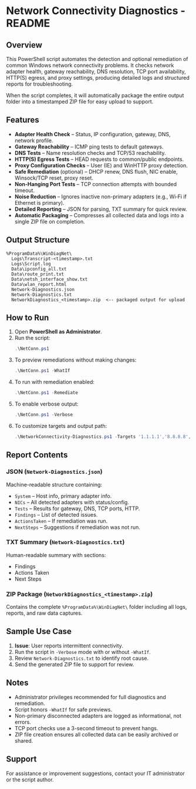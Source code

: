 # Network Connectivity Diagnostics - README

## Overview

This PowerShell script automates the detection and optional remediation of common Windows network connectivity problems. 
It checks network adapter health, gateway reachability, DNS resolution, TCP port availability, HTTP(S) egress, and proxy settings, 
producing detailed logs and structured reports for troubleshooting.

When the script completes, it will automatically package the entire output folder into a timestamped ZIP file for easy upload to support.

## Features

- **Adapter Health Check** – Status, IP configuration, gateway, DNS, network profile.
- **Gateway Reachability** – ICMP ping tests to default gateways.
- **DNS Tests** – Name resolution checks and TCP/53 reachability.
- **HTTP(S) Egress Tests** – HEAD requests to common/public endpoints.
- **Proxy Configuration Checks** – User (IE) and WinHTTP proxy detection.
- **Safe Remediation** (optional) – DHCP renew, DNS flush, NIC enable, Winsock/TCP reset, proxy reset.
- **Non-Hanging Port Tests** – TCP connection attempts with bounded timeout.
- **Noise Reduction** – Ignores inactive non-primary adapters (e.g., Wi‑Fi if Ethernet is primary).
- **Detailed Reporting** – JSON for parsing, TXT summary for quick review.
- **Automatic Packaging** – Compresses all collected data and logs into a single ZIP file on completion.

## Output Structure

```
%ProgramData%\WinDiagNet\
  Logs\Transcript-<timestamp>.txt
  Logs\Script.log
  Data\ipconfig_all.txt
  Data\route_print.txt
  Data\netsh_interface_show.txt
  Data\wlan_report.html
  Network-Diagnostics.json
  Network-Diagnostics.txt
  NetworkDiagnostics_<timestamp>.zip  <-- packaged output for upload
```

## How to Run

1. Open **PowerShell as Administrator**.
2. Run the script:
   ```powershell
   .\NetConn.ps1
   ```
3. To preview remediations without making changes:
   ```powershell
   .\NetConn.ps1 -WhatIf
   ```
4. To run with remediation enabled:
   ```powershell
   .\NetConn.ps1 -Remediate 
   ```
5. To enable verbose output:
   ```powershell
   .\NetConn.ps1 -Verbose
   ```
6. To customize targets and output path:
   ```powershell
   .\NetworkConnectivity-Diagnostics.ps1 -Targets '1.1.1.1','8.8.8.8','https://www.microsoft.com' -OutPath C:\Temp\NetDiag -Verbose
   ```

## Report Contents

### JSON (`Network-Diagnostics.json`)
Machine-readable structure containing:
- `System` – Host info, primary adapter info.
- `NICs` – All detected adapters with status/config.
- `Tests` – Results for gateway, DNS, TCP ports, HTTP.
- `Findings` – List of detected issues.
- `ActionsTaken` – If remediation was run.
- `NextSteps` – Suggestions if remediation was not run.

### TXT Summary (`Network-Diagnostics.txt`)
Human-readable summary with sections:
- Findings
- Actions Taken
- Next Steps

### ZIP Package (`NetworkDiagnostics_<timestamp>.zip`)
Contains the complete `%ProgramData%\WinDiagNet\` folder including all logs, reports, and raw data captures.

## Sample Use Case

1. **Issue**: User reports intermittent connectivity.
2. Run the script in `-Verbose` mode with or without `-WhatIf`.
3. Review `Network-Diagnostics.txt` to identify root cause.
4. Send the generated ZIP file to support for review.

## Notes

- Administrator privileges recommended for full diagnostics and remediation.
- Script honors `-WhatIf` for safe previews.
- Non-primary disconnected adapters are logged as informational, not errors.
- TCP port checks use a 3-second timeout to prevent hangs.
- ZIP file creation ensures all collected data can be easily archived or shared.

## Support

For assistance or improvement suggestions, contact your IT administrator or the script author.